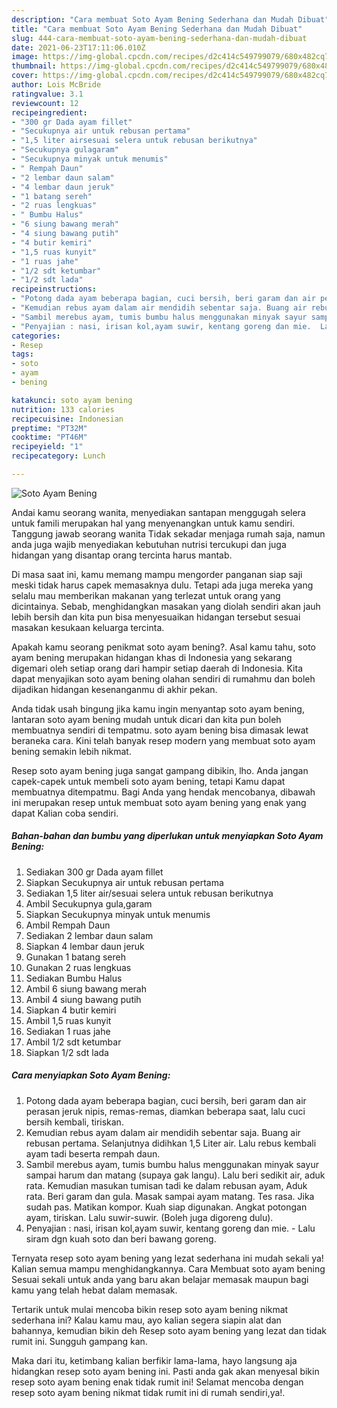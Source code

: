 ```yaml
---
description: "Cara membuat Soto Ayam Bening Sederhana dan Mudah Dibuat"
title: "Cara membuat Soto Ayam Bening Sederhana dan Mudah Dibuat"
slug: 444-cara-membuat-soto-ayam-bening-sederhana-dan-mudah-dibuat
date: 2021-06-23T17:11:06.010Z
image: https://img-global.cpcdn.com/recipes/d2c414c549799079/680x482cq70/soto-ayam-bening-foto-resep-utama.jpg
thumbnail: https://img-global.cpcdn.com/recipes/d2c414c549799079/680x482cq70/soto-ayam-bening-foto-resep-utama.jpg
cover: https://img-global.cpcdn.com/recipes/d2c414c549799079/680x482cq70/soto-ayam-bening-foto-resep-utama.jpg
author: Lois McBride
ratingvalue: 3.1
reviewcount: 12
recipeingredient:
- "300 gr Dada ayam fillet"
- "Secukupnya air untuk rebusan pertama"
- "1,5 liter airsesuai selera untuk rebusan berikutnya"
- "Secukupnya gulagaram"
- "Secukupnya minyak untuk menumis"
- " Rempah Daun"
- "2 lembar daun salam"
- "4 lembar daun jeruk"
- "1 batang sereh"
- "2 ruas lengkuas"
- " Bumbu Halus"
- "6 siung bawang merah"
- "4 siung bawang putih"
- "4 butir kemiri"
- "1,5 ruas kunyit"
- "1 ruas jahe"
- "1/2 sdt ketumbar"
- "1/2 sdt lada"
recipeinstructions:
- "Potong dada ayam beberapa bagian, cuci bersih, beri garam dan air perasan jeruk nipis, remas-remas, diamkan beberapa saat, lalu cuci bersih kembali, tiriskan."
- "Kemudian rebus ayam dalam air mendidih sebentar saja. Buang air rebusan pertama. Selanjutnya didihkan 1,5 Liter air. Lalu rebus kembali ayam tadi beserta rempah daun."
- "Sambil merebus ayam, tumis bumbu halus menggunakan minyak sayur sampai harum dan matang (supaya gak langu). Lalu beri sedikit air, aduk rata. Kemudian masukan tumisan tadi ke dalam rebusan ayam, Aduk rata. Beri garam dan gula. Masak sampai ayam matang. Tes rasa. Jika sudah pas. Matikan kompor. Kuah siap digunakan. Angkat potongan ayam, tiriskan. Lalu suwir-suwir. (Boleh juga digoreng dulu)."
- "Penyajian : nasi, irisan kol,ayam suwir, kentang goreng dan mie.  Lalu siram dgn kuah soto dan beri bawang goreng."
categories:
- Resep
tags:
- soto
- ayam
- bening

katakunci: soto ayam bening 
nutrition: 133 calories
recipecuisine: Indonesian
preptime: "PT32M"
cooktime: "PT46M"
recipeyield: "1"
recipecategory: Lunch

---
```



![Soto Ayam Bening](https://img-global.cpcdn.com/recipes/d2c414c549799079/680x482cq70/soto-ayam-bening-foto-resep-utama.jpg)

Andai kamu seorang wanita, menyediakan santapan menggugah selera untuk famili merupakan hal yang menyenangkan untuk kamu sendiri. Tanggung jawab seorang  wanita Tidak sekadar menjaga rumah saja, namun anda juga wajib menyediakan kebutuhan nutrisi tercukupi dan juga hidangan yang disantap orang tercinta harus mantab.

Di masa  saat ini, kamu memang mampu mengorder panganan siap saji meski tidak harus capek memasaknya dulu. Tetapi ada juga mereka yang selalu mau memberikan makanan yang terlezat untuk orang yang dicintainya. Sebab, menghidangkan masakan yang diolah sendiri akan jauh lebih bersih dan kita pun bisa menyesuaikan hidangan tersebut sesuai masakan kesukaan keluarga tercinta. 



Apakah kamu seorang penikmat soto ayam bening?. Asal kamu tahu, soto ayam bening merupakan hidangan khas di Indonesia yang sekarang digemari oleh setiap orang dari hampir setiap daerah di Indonesia. Kita dapat menyajikan soto ayam bening olahan sendiri di rumahmu dan boleh dijadikan hidangan kesenanganmu di akhir pekan.

Anda tidak usah bingung jika kamu ingin menyantap soto ayam bening, lantaran soto ayam bening mudah untuk dicari dan kita pun boleh membuatnya sendiri di tempatmu. soto ayam bening bisa dimasak lewat beraneka cara. Kini telah banyak resep modern yang membuat soto ayam bening semakin lebih nikmat.

Resep soto ayam bening juga sangat gampang dibikin, lho. Anda jangan capek-capek untuk membeli soto ayam bening, tetapi Kamu dapat membuatnya ditempatmu. Bagi Anda yang hendak mencobanya, dibawah ini merupakan resep untuk membuat soto ayam bening yang enak yang dapat Kalian coba sendiri.

<!--inarticleads1-->

##### Bahan-bahan dan bumbu yang diperlukan untuk menyiapkan Soto Ayam Bening:

1. Sediakan 300 gr Dada ayam fillet
1. Siapkan Secukupnya air untuk rebusan pertama
1. Sediakan 1,5 liter air/sesuai selera untuk rebusan berikutnya
1. Ambil Secukupnya gula,garam
1. Siapkan Secukupnya minyak untuk menumis
1. Ambil  Rempah Daun
1. Sediakan 2 lembar daun salam
1. Siapkan 4 lembar daun jeruk
1. Gunakan 1 batang sereh
1. Gunakan 2 ruas lengkuas
1. Sediakan  Bumbu Halus
1. Ambil 6 siung bawang merah
1. Ambil 4 siung bawang putih
1. Siapkan 4 butir kemiri
1. Ambil 1,5 ruas kunyit
1. Sediakan 1 ruas jahe
1. Ambil 1/2 sdt ketumbar
1. Siapkan 1/2 sdt lada




<!--inarticleads2-->

##### Cara menyiapkan Soto Ayam Bening:

1. Potong dada ayam beberapa bagian, cuci bersih, beri garam dan air perasan jeruk nipis, remas-remas, diamkan beberapa saat, lalu cuci bersih kembali, tiriskan.
1. Kemudian rebus ayam dalam air mendidih sebentar saja. Buang air rebusan pertama. Selanjutnya didihkan 1,5 Liter air. Lalu rebus kembali ayam tadi beserta rempah daun.
1. Sambil merebus ayam, tumis bumbu halus menggunakan minyak sayur sampai harum dan matang (supaya gak langu). Lalu beri sedikit air, aduk rata. Kemudian masukan tumisan tadi ke dalam rebusan ayam, Aduk rata. Beri garam dan gula. Masak sampai ayam matang. Tes rasa. Jika sudah pas. Matikan kompor. Kuah siap digunakan. Angkat potongan ayam, tiriskan. Lalu suwir-suwir. (Boleh juga digoreng dulu).
1. Penyajian : nasi, irisan kol,ayam suwir, kentang goreng dan mie.  - Lalu siram dgn kuah soto dan beri bawang goreng.




Ternyata resep soto ayam bening yang lezat sederhana ini mudah sekali ya! Kalian semua mampu menghidangkannya. Cara Membuat soto ayam bening Sesuai sekali untuk anda yang baru akan belajar memasak maupun bagi kamu yang telah hebat dalam memasak.

Tertarik untuk mulai mencoba bikin resep soto ayam bening nikmat sederhana ini? Kalau kamu mau, ayo kalian segera siapin alat dan bahannya, kemudian bikin deh Resep soto ayam bening yang lezat dan tidak rumit ini. Sungguh gampang kan. 

Maka dari itu, ketimbang kalian berfikir lama-lama, hayo langsung aja hidangkan resep soto ayam bening ini. Pasti anda gak akan menyesal bikin resep soto ayam bening enak tidak rumit ini! Selamat mencoba dengan resep soto ayam bening nikmat tidak rumit ini di rumah sendiri,ya!.

